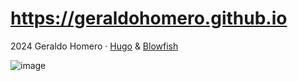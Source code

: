 # https://geraldohomero.github.io

2024 Geraldo Homero · [Hugo](https://gohugo.io/) & [Blowfish](https://blowfish.page/)

![image](https://github.com/geraldohomero/blog/assets/70844369/01bc8765-237d-4ed2-be8d-5fb237055f59)

